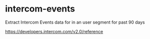 # intercom-events
Extract Intercom Events data for in an user segment for past 90 days

https://developers.intercom.com/v2.0/reference
